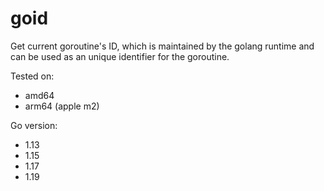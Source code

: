# goid #

Get current goroutine's ID, which is maintained by the golang runtime and can be used as an unique identifier for the goroutine.

Tested on:
- amd64
- arm64 (apple m2)

Go version:
- 1.13
- 1.15
- 1.17
- 1.19
